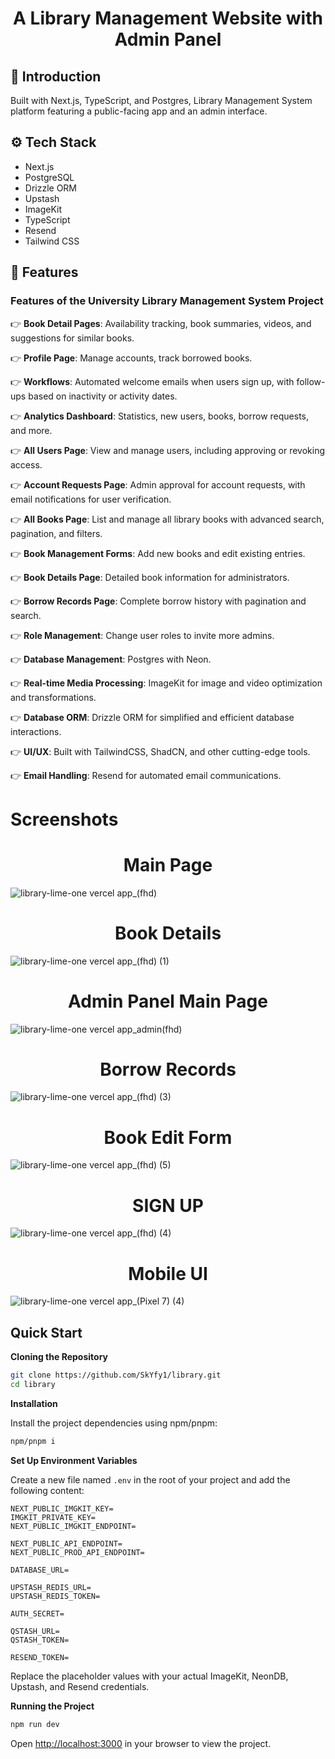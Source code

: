 <div align="center">
  <h1 align="center">A Library Management Website with Admin Panel</h3>
</div>


## 🤖 Introduction

Built with Next.js, TypeScript, and Postgres, Library Management System platform featuring a public-facing app and an admin interface.


## ⚙️ Tech Stack

- Next.js
- PostgreSQL
- Drizzle ORM
- Upstash
- ImageKit
- TypeScript
- Resend
- Tailwind CSS

## 🔋 Features

### Features of the University Library Management System Project

👉 **Book Detail Pages**: Availability tracking, book summaries, videos, and suggestions for similar books.  

👉 **Profile Page**: Manage accounts, track borrowed books. 

👉 **Workflows**: Automated welcome emails when users sign up, with follow-ups based on inactivity or activity dates.

👉 **Analytics Dashboard**: Statistics, new users, books, borrow requests, and more.  

👉 **All Users Page**: View and manage users, including approving or revoking access.  

👉 **Account Requests Page**: Admin approval for account requests, with email notifications for user verification.  

👉 **All Books Page**: List and manage all library books with advanced search, pagination, and filters. 

👉 **Book Management Forms**: Add new books and edit existing entries.  

👉 **Book Details Page**: Detailed book information for administrators.  

👉 **Borrow Records Page**: Complete borrow history with pagination and search.  

👉 **Role Management**: Change user roles to invite more admins. 

👉 **Database Management**: Postgres with Neon.  

👉 **Real-time Media Processing**: ImageKit for image and video optimization and transformations. 

👉 **Database ORM**: Drizzle ORM for simplified and efficient database interactions.  

👉 **UI/UX**: Built with TailwindCSS, ShadCN, and other cutting-edge tools.  

👉 **Email Handling**: Resend for automated email communications.  

## <h1>Screenshots</h1>

## <h1 align="center">Main Page</h1>
![library-lime-one vercel app_(fhd)](https://github.com/user-attachments/assets/05b03997-95af-49ad-a253-a06a17e14e09)

## <h1 align="center">Book Details</h1>
![library-lime-one vercel app_(fhd) (1)](https://github.com/user-attachments/assets/6e037ee0-503f-4363-b750-524bd5fa637a)

## <h1 align="center">Admin Panel Main Page</h1>
![library-lime-one vercel app_admin(fhd)](https://github.com/user-attachments/assets/7c850056-380b-4928-aa33-57f491b304a8)

## <h1 align="center">Borrow Records</h1> 
![library-lime-one vercel app_(fhd) (3)](https://github.com/user-attachments/assets/43751c42-f373-4da6-ba56-58bdbbcd8f84)

## <h1 align="center">Book Edit Form</h1>
![library-lime-one vercel app_(fhd) (5)](https://github.com/user-attachments/assets/0df3085b-c897-40c4-901e-cf6692b88ce7)

## <h1 align="center">SIGN UP</h1>
![library-lime-one vercel app_(fhd) (4)](https://github.com/user-attachments/assets/a48db49a-f29f-4e8d-8fee-5b7c00529749)

## <h1 align="center">Mobile UI</h1>
![library-lime-one vercel app_(Pixel 7) (4)](https://github.com/user-attachments/assets/f7ab6cf6-391f-498e-a1c6-22f6bae28daa)



## Quick Start


**Cloning the Repository**

```bash
git clone https://github.com/SkYfy1/library.git
cd library
```

**Installation**

Install the project dependencies using npm/pnpm:

```bash
npm/pnpm i
```

**Set Up Environment Variables**

Create a new file named `.env` in the root of your project and add the following content:

```env
NEXT_PUBLIC_IMGKIT_KEY=
IMGKIT_PRIVATE_KEY=
NEXT_PUBLIC_IMGKIT_ENDPOINT=

NEXT_PUBLIC_API_ENDPOINT=
NEXT_PUBLIC_PROD_API_ENDPOINT=

DATABASE_URL=

UPSTASH_REDIS_URL=
UPSTASH_REDIS_TOKEN=

AUTH_SECRET=

QSTASH_URL=
QSTASH_TOKEN=

RESEND_TOKEN=
```

Replace the placeholder values with your actual ImageKit, NeonDB, Upstash, and Resend credentials. 

**Running the Project**

```bash
npm run dev
```

Open [http://localhost:3000](http://localhost:3000) in your browser to view the project.

